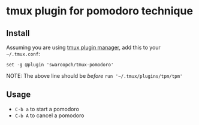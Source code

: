 # tmux plugin for pomodoro technique

## Install

Assuming you are using [tmux plugin manager](https://github.com/tmux-plugins/tpm), add this to your `~/.tmux.conf`:

```
set -g @plugin 'swaroopch/tmux-pomodoro'
```

NOTE: The above line should be *before* `run '~/.tmux/plugins/tpm/tpm'`

## Usage

- `C-b a` to start a pomodoro
- `C-b A` to cancel a pomodoro
